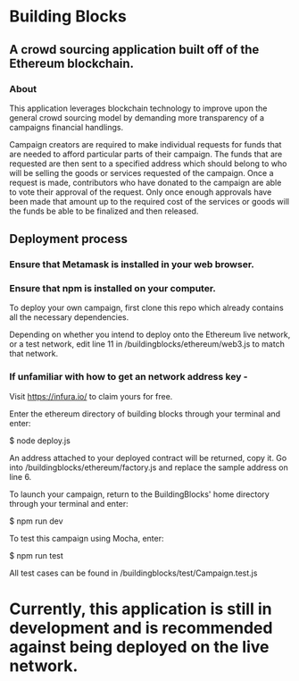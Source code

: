 # Building Blocks

## A crowd sourcing application built off of the Ethereum blockchain.

### About

This application leverages blockchain technology to improve upon the general crowd sourcing model by demanding more transparency of a campaigns financial handlings.

Campaign creators are required to make individual requests for funds that are needed to afford particular parts of their campaign. The funds that are requested are then sent to a specified address which should belong to who will be selling the goods or services requested of the campaign. Once a request is made, contributors who have donated to the campaign are able to vote their approval of the request. Only once enough approvals have been made that amount up to the required cost of the services or goods will the funds be able to be finalized and then released.

## Deployment process

### Ensure that Metamask is installed in your web browser.
### Ensure that npm is installed on your computer.

To deploy your own campaign, first clone this repo which already contains all the necessary dependencies.

Depending on whether you intend to deploy onto the Ethereum live network, or a test network, edit line 11 in /buildingblocks/ethereum/web3.js to match that network.

### If unfamiliar with how to get an network address key -
Visit https://infura.io/ to claim yours for free.

Enter the ethereum directory of building blocks through your terminal and enter:

$ node deploy.js

An address attached to your deployed contract will be returned, copy it. Go into /buildingblocks/ethereum/factory.js and replace the sample address on line 6.

To launch your campaign, return to the BuildingBlocks' home directory through your terminal and enter:

$ npm run dev

To test this campaign using Mocha, enter:

$ npm run test

All test cases can be found in /buildingblocks/test/Campaign.test.js

# Currently, this application is still in development and is recommended against being deployed on the live network.
